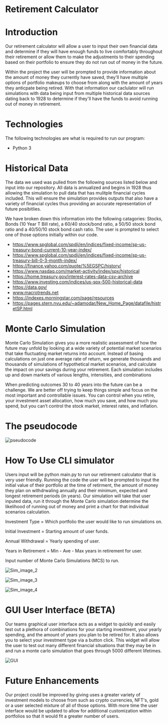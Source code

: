 # Retirement Calculator
# Introduction

Our retirement calculator will allow a user to input their own financial data and determine if they will have enough funds to live comfortably throughout their retirement or allow them to make the adjustments to their spending based on their portfolio to ensure they do not run out of money in the future. 

Within the project the user will be prompted to provide information about the amount of money they currently have saved, they'll have multiple options of portfolio makeups to choose from along with the amount of years they anticpate being retired.  With that information our caclulator will run simulations with data being input from multiple historical data sources dating back to 1928 to determine if they'll have the funds to avoid running out of money in retirement.  

# Technologies

The following technologies are what is required to run our program:

- Python 3

# Historical Data

The data we used was pulled from the following sources listed below and input into our repository.  All data is annualized and begins in 1928 thus allowing the simulation to pull data that has mulitple financial cycles included.  This will ensure the simulation provides outputs that also have a variety of financial cycles thus providing an accurate representation of future posibitlies. 

We have broken down this information into the following catagories: Stocks, Bonds (10 Year T Bill rate), a 60/40 stock/bond ratio, a 50/50 stock bond ratio and a 40/50/10 stock bond cash ratio.  The user is prompted to select one of those options initially within our code. 

 - https://www.spglobal.com/spdji/en/indices/fixed-income/sp-us-treasury-bond-current-10-year-index/
- https://www.spglobal.com/spdji/en/indices/fixed-income/sp-us-treasury-bill-0-3-month-index/
- https://finance.yahoo.com/quote/%5EGSPC/history/
- https://www.nasdaq.com/market-activity/index/spx/historical
- https://home.treasury.gov/interest-rates-data-csv-archive
- https://www.investing.com/indices/us-spx-500-historical-data
- https://data.gov/
- www.macrotrends.net
- https://indexes.morningstar.com/page/resources
- https://pages.stern.nyu.edu/~adamodar/New_Home_Page/datafile/histretSP.html

# Monte Carlo Simulation

Monte Carlo Simulation gives you a more realistic assessment of how the future may unfold by looking at a wide variety of potential market scenarios that take fluctuating market returns into account. Instead of basing calculations on just one average rate of return, we generate thousands and thousands of simulations of hypothetical market scenarios, and calculate the impact on your savings during your retirement. Each simulation includes up and down markets of various lengths, intensities, and combinations 

When predicting outcomes 30 to 40 years into the future can be a challenge.  We are better off trying to keep things simple and focus on the most important and controllable issues. You can control when you retire, your investment asset allocation, how much you save, and how much you spend, but you can’t control the stock market, interest rates, and inflation.

# The pseudocode

![pseudocode](https://user-images.githubusercontent.com/109116465/189839414-90656585-0a51-4345-a840-db1b35eff207.png)

# How To Use CLI simulator

Users input will be python main.py to run our retirement calculator that is very user friendly. Running the code the user will be prompted to input the initial value of their portfolio at the time of retirment, the amount of money they plan on withdrwaling annually and their minimum, expected and longest retirement periods (in years).  Our simulation will take that user inputed data, run it through the Monte Carlo simulation determine the likelihood of running out of money and print a chart for that individual scenarios calculation. 

Investment Type = Which portfolio the user would like to run simulations on.

Initial Investment = Starting amount of user funds.

Annual Withdrawal = Yearly spending of user.

Years in Retirement = Min - Ave - Max years in retirement for user.

Input number of Monte Carlo Simulations (MCS) to run.

![Sim_image_2](https://user-images.githubusercontent.com/109116465/189823952-0ffef930-1257-4172-927c-ecdbcd258342.png)

![Sim_image_3](https://user-images.githubusercontent.com/109116465/189824549-375c69bf-6c61-49fe-8422-112ba643f7a7.png)

![Sim_image_4](https://user-images.githubusercontent.com/109116465/189825837-929ac781-6195-4b68-a4cc-4346092be534.png)


# GUI User Interface (BETA)

Our teams graphical user interface acts as a widget to quickly and easily test out a plethora of combinations for your starting investment, your yearly spending, and the amount of years you plan to be retired for. It also allows you to select your investment type via a button click. This widget will allow the user to test out many different financial situations that they may be in and run a monte carlo simulation that goes through 5000 different lifetimes.  

![GUI](https://user-images.githubusercontent.com/109116465/189824865-222a759b-5d3d-4f09-8e68-67ea8179da80.png)

# Future Enhancements

Our project could be improved by giving uses a greater variety of investment models to choose from such as crypto currencies, NFT's, gold or a user selected mixture of all of those options.  With more time the user interface would be updated to allow for additional customization within portfolios so that it would fit a greater number of users. 



